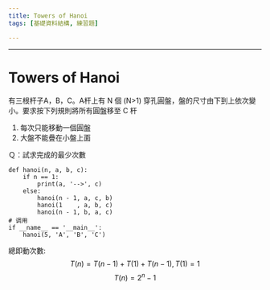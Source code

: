 ```yaml
---
title: Towers of Hanoi
tags: [基礎資料結構, 練習題]

---
```

****
# Towers of Hanoi
有三根杆子A，B，C。A杆上有 N 個 (N>1) 穿孔圓盤，盤的尺寸由下到上依次變小。要求按下列規則將所有圓盤移至 C 杆
1. 每次只能移動一個圓盤
2. 大盤不能疊在小盤上面

Ｑ：試求完成的最少次數


```python=
def hanoi(n, a, b, c):
	if n == 1:
		print(a, '-->', c)
	else:
		hanoi(n - 1, a, c, b)
		hanoi(1    , a, b, c)
		hanoi(n - 1, b, a, c)
# 调用
if __name__ == '__main__':
	hanoi(5, 'A', 'B', 'C')
```

總即動次數:
$$
T(n)=T(n-1)+T(1)+T(n-1),T(1)=1
$$
$$T(n)=2^n-1$$
